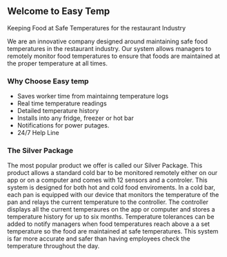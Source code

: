 ## Welcome to Easy Temp

Keeping Food at Safe Temperatures for the restaurant Industry 

We are an innovative company designed around maintaining safe food temperatures in the restaurant industry. Our system allows managers to remotely monitor food temperatures to ensure that foods are maintained at the proper temperature at all times. 


### Why Choose Easy temp
- Saves worker time from maintainng temperature logs
- Real time temperature readings
- Detailed temperature history
- Installs into any fridge, freezer or hot bar 
- Notifications for power putages.
- 24/7 Help Line 

### The Silver Package

The most popular product we offer is called our Silver Package. This product allows a standard cold bar to be monitored remotely either on our app or on a computer and comes with 12 sensors and a controler. This system is designed for both hot and cold food enviroments. In a cold bar, each pan is equipped with our device that monitors the temperature of the pan and relays the current temperature to the controller. The controller displays all the current temperaures on the app or computer and stores a temperature history for up to six months. Temperature tolerances can be added to notify managers when food temperatures reach above a a set temperature so the food are maintained at safe temperatures. This system is far more accurate and safer than having employees check the temperature throughout the day. 



